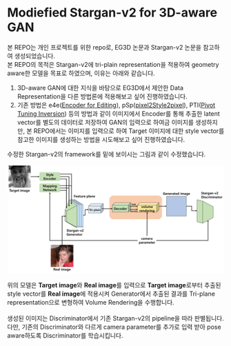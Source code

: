 # Modiefied Stargan-v2 for 3D-aware GAN

본 REPO는 개인 프로젝트를 위한 repo로, EG3D 논문과 Stargan-v2 논문을 참고하여 생성되었습니다.</br>
본 REPO의 목적은 Stargan-v2에 tri-plain representation을 적용하여 geometry aware한 모델을 목표로 하였으며, 이유는 아래와 같습니다.</br>

1. 3D-aware GAN에 대한 지식을 바탕으로 EG3D에서 제안한 Data Representation을 다른 방법론에 적용해보고 싶어 진행하였습니다.
2. 기존 방법은 e4e([Encoder for Editing](https://github.com/omertov/encoder4editing)), pSp([pixel2Style2pixel](https://github.com/eladrich/pixel2style2pixel)), PTI([Pivot Tuning Inversion](https://github.com/danielroich/PTI.git)) 등의 방법과 같이 이미지에서 Encoder를 통해 추출한 latent vector를 별도의 데이터로 저장하여 GAN의 입력으로 하여금 이미지를 생성하지만, 본 REPO에서는 이미지를 입력으로 하여 Target 이미지에 대한 style vector를 참고한 이미지를 생성하는 방법을 시도해보고 싶어 진행하였습니다.

수정한 Stargan-v2의 framework를 밑에 보이시는 그림과 같이 수정했습니다.</br></br>
![framework](./assets/framework.jpg "FRAMEWORK")

위의 모델은 **Target image**와 **Real image**를 입력으로 **Target image**로부터 추출된 style vector를 **Real image**에 적용시켜 Generator에서 추출된 결과를 Tri-plane representation으로 변형하여 Volume Rendering을 수행합니다.</br></br>
생성된 이미지는 Discriminator에서 기존 Stargan-v2의 pipeline을 따라 판별됩니다.
다만, 기존의 Discriminator와 다르게 camera parameter를 추가로 입력 받아 pose aware하도록 Discriminator를 학습시킵니다.